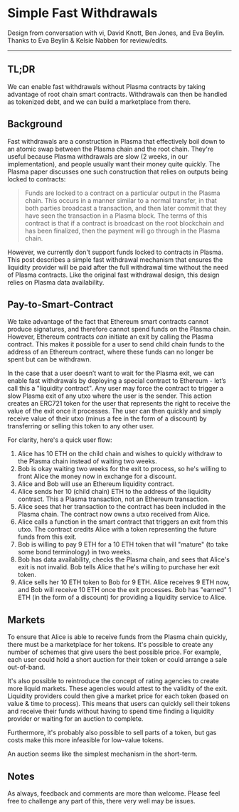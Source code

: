 # Simple Fast Withdrawals

Design from conversation with vi, David Knott, Ben Jones, and Eva Beylin. Thanks to Eva Beylin & Kelsie Nabben for review/edits.

---

## TL;DR

We can enable fast withdrawals without Plasma contracts by taking advantage of root chain smart contracts. Withdrawals can then be handled as tokenized debt, and we can build a marketplace from there.

## Background

Fast withdrawals are a construction in Plasma that effectively boil down to an atomic swap between the Plasma chain and the root chain. They're useful because Plasma withdrawals are slow (2 weeks, in our implementation), and people usually want their money quite quickly. The Plasma paper discusses one such construction that relies on outputs being locked to contracts:

> Funds are locked to a contract on a particular output in the Plasma chain. This occurs in a manner similar to a normal transfer, in that both parties broadcast a transaction, and then later commit that they have seen the transaction in a Plasma block. The terms of this contract is that if a contract is broadcast on the root blockchain and has been finalized, then the payment will go through in the Plasma chain.

However, we currently don't support funds locked to contracts in Plasma. This post describes a simple fast withdrawal mechanism that ensures the liquidity provider will be paid after the full withdrawal time without the need of Plasma contracts. Like the original fast withdrawal design, this design relies on Plasma data availability.

## Pay-to-Smart-Contract

We take advantage of the fact that Ethereum smart contracts cannot produce signatures, and therefore cannot spend funds on the Plasma chain. However, Ethereum contracts *can* initiate an exit by calling the Plasma contract. This makes it possible for a user to send child chain funds to the address of an Ethereum contract, where these funds can no longer be spent but can be withdrawn. 

In the case that a user doesn’t want to wait for the Plasma exit, we can enable fast withdrawals by deploying a special contract to Ethereum - let’s call this a "liquidity contract". Any user may force the contract to trigger a slow Plasma exit of any utxo where the user is the sender. This action creates an ERC721 token for the user that represents the right to receive the value of the exit once it processes. The user can then quickly and simply receive value of their utxo (minus a fee in the form of a discount) by transferring or selling this token to any other user.

For clarity, here's a quick user flow:

1. Alice has 10 ETH on the child chain and wishes to quickly withdraw to the Plasma chain instead of waiting two weeks.
2. Bob is okay waiting two weeks for the exit to process, so he's willing to front Alice the money now in exchange for a discount.
3. Alice and Bob will use an Ethereum liquidity contract.
4. Alice sends her 10 (child chain) ETH to the address of the liquidity contract. This a Plasma transaction, not an Ethereum transaction. 
5. Alice sees that her transaction to the contract has been included in the Plasma chain. The contract now owns a utxo received from Alice.
6. Alice calls a function in the smart contract that triggers an exit from this utxo. The contract credits Alice with a token representing the future funds from this exit.
7. Bob is willing to pay 9 ETH for a 10 ETH token that will "mature" (to take some bond terminology) in two weeks.
8. Bob has data availability, checks the Plasma chain, and sees that Alice's exit is not invalid. Bob tells Alice that he's willing to purchase her exit token.
9. Alice sells her 10 ETH token to Bob for 9 ETH. Alice receives 9 ETH now, and Bob will receive 10 ETH once the exit processes. Bob has "earned" 1 ETH (in the form of a discount) for providing a liquidity service to Alice.

## Markets

To ensure that Alice is able to receive funds from the Plasma chain quickly, there must be a marketplace for her tokens. It's possible to create any number of schemes that give users the best possible price. For example, each user could hold a short auction for their token or could arrange a sale out-of-band.

It's also possible to reintroduce the concept of rating agencies to create more liquid markets. These agencies would attest to the validity of the exit. Liquidity providers could then give a market price for each token (based on value & time to process). This means that users can quickly sell their tokens and receive their funds without having to spend time finding a liquidity provider or waiting for an auction to complete.

Furthermore, it's probably also possible to sell parts of a token, but gas costs make this more infeasible for low-value tokens.

An auction seems like the simplest mechanism in the short-term.

## Notes

As always, feedback and comments are more than welcome. Please feel free to challenge any part of this, there very well may be issues.

